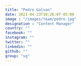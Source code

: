 ```yaml
---
title: "Pedro Galvan"
date: 2021-04-23T10:26:07-05:00
image : "/images/team/pedro.jpg"
designation : "Content Manager"
country: ""
facebook: ""
instagram: ""
twitter: ""
linkedin: ""
github: ""
group: "sg"
---
```


